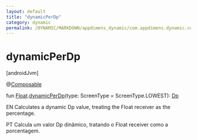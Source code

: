 ```yaml
---
layout: default
title: "dynamicPerDp"
category: dynamic
permalink: /DYNAMIC/MARKDOWN/appdimens_dynamic/com.appdimens.dynamic.compose/-app-dimens/dynamic-per-dp.html
---
```


# dynamicPerDp

[androidJvm]

@[Composable](https://developer.android.com/reference/kotlin/androidx/compose/runtime/Composable.html)

fun [Float](https://kotlinlang.org/api/core/kotlin-stdlib/kotlin/-float/index.html).[dynamicPerDp](dynamic-per-dp.md)(type: ScreenType = ScreenType.LOWEST): [Dp](https://developer.android.com/reference/kotlin/androidx/compose/ui/unit/Dp.html)

EN Calculates a dynamic Dp value, treating the Float receiver as the percentage.

PT Calcula um valor Dp dinâmico, tratando o Float receiver como a porcentagem.